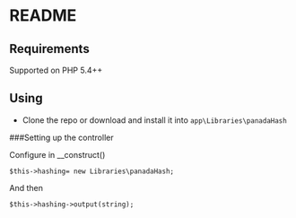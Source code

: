 README
======


Requirements
------------

Supported on PHP 5.4++

Using
------------

* Clone the repo or download and install it into `app\Libraries\panadaHash`

###Setting up the controller

Configure in __construct()

`$this->hashing= new Libraries\panadaHash;`

And then

`$this->hashing->output(string);`

